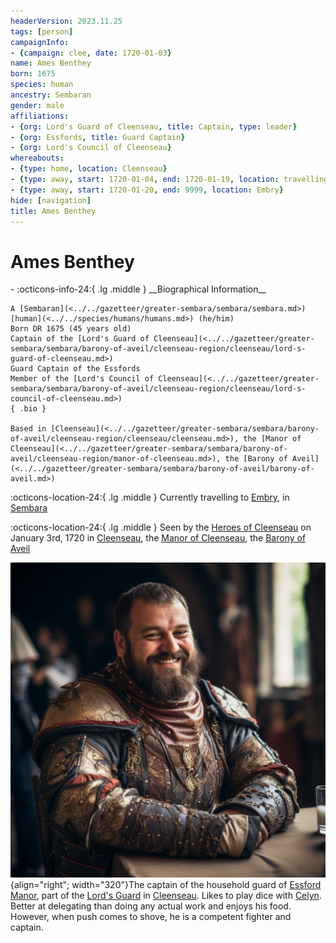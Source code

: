 ```yaml
---
headerVersion: 2023.11.25
tags: [person]
campaignInfo:
- {campaign: clee, date: 1720-01-03}
name: Ames Benthey
born: 1675
species: human
ancestry: Sembaran
gender: male
affiliations:
- {org: Lord's Guard of Cleenseau, title: Captain, type: leader}
- {org: Essfords, title: Guard Captain}
- {org: Lord's Council of Cleenseau}
whereabouts:
- {type: home, location: Cleenseau}
- {type: away, start: 1720-01-04, end: 1720-01-19, location: travelling to Embry}
- {type: away, start: 1720-01-20, end: 9999, location: Embry}
hide: [navigation]
title: Ames Benthey
---
```

# Ames Benthey
<div class="grid cards ext-narrow-margin ext-one-column" markdown>
- :octicons-info-24:{ .lg .middle } __Biographical Information__

    A [Sembaran](<../../gazetteer/greater-sembara/sembara/sembara.md>) [human](<../../species/humans/humans.md>) (he/him)  
    Born DR 1675 (45 years old)  
    Captain of the [Lord's Guard of Cleenseau](<../../gazetteer/greater-sembara/sembara/barony-of-aveil/cleenseau-region/cleenseau/lord-s-guard-of-cleenseau.md>)  
    Guard Captain of the Essfords  
    Member of the [Lord's Council of Cleenseau](<../../gazetteer/greater-sembara/sembara/barony-of-aveil/cleenseau-region/cleenseau/lord-s-council-of-cleenseau.md>)  
    { .bio }

    Based in [Cleenseau](<../../gazetteer/greater-sembara/sembara/barony-of-aveil/cleenseau-region/cleenseau/cleenseau.md>), the [Manor of Cleenseau](<../../gazetteer/greater-sembara/sembara/barony-of-aveil/cleenseau-region/manor-of-cleenseau.md>), the [Barony of Aveil](<../../gazetteer/greater-sembara/sembara/barony-of-aveil/barony-of-aveil.md>)
</div>

:octicons-location-24:{ .lg .middle } Currently travelling to [Embry](<../../gazetteer/greater-sembara/sembara/heartlands/embry.md>), in [Sembara](<../../gazetteer/greater-sembara/sembara/sembara.md>)



:octicons-location-24:{ .lg .middle } Seen by the [Heroes of Cleenseau](<../pcs/cleenseau/heroes-of-cleenseau.md>) on January 3rd, 1720 in [Cleenseau](<../../gazetteer/greater-sembara/sembara/barony-of-aveil/cleenseau-region/cleenseau/cleenseau.md>), the [Manor of Cleenseau](<../../gazetteer/greater-sembara/sembara/barony-of-aveil/cleenseau-region/manor-of-cleenseau.md>), the [Barony of Aveil](<../../gazetteer/greater-sembara/sembara/barony-of-aveil/barony-of-aveil.md>)  


![Ames Benthey](../../assets/ames-benthey.png){align="right"; width="320"}The captain of the household guard of [Essford Manor](<../../gazetteer/greater-sembara/sembara/barony-of-aveil/cleenseau-region/cleenseau/essford-manor.md>), part of the [Lord's Guard](<../../gazetteer/greater-sembara/sembara/barony-of-aveil/cleenseau-region/cleenseau/lord-s-guard-of-cleenseau.md>) in [Cleenseau](<../../gazetteer/greater-sembara/sembara/barony-of-aveil/cleenseau-region/cleenseau/cleenseau.md>). Likes to play dice with [Celyn](<../pcs/cleenseau/celyn.md>). Better at delegating than doing any actual work and enjoys his food. However, when push comes to shove, he is a competent fighter and captain. 








